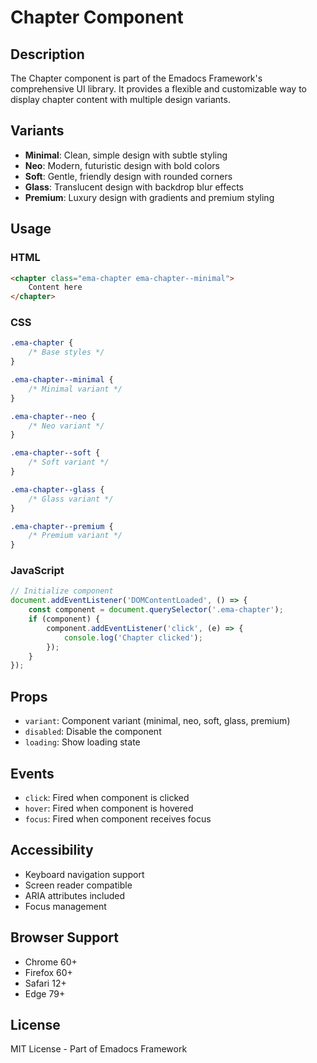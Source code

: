 # Chapter Component

## Description
The Chapter component is part of the Emadocs Framework's comprehensive UI library. It provides a flexible and customizable way to display chapter content with multiple design variants.

## Variants
- **Minimal**: Clean, simple design with subtle styling
- **Neo**: Modern, futuristic design with bold colors
- **Soft**: Gentle, friendly design with rounded corners
- **Glass**: Translucent design with backdrop blur effects
- **Premium**: Luxury design with gradients and premium styling

## Usage

### HTML
```html
<chapter class="ema-chapter ema-chapter--minimal">
    Content here
</chapter>
```

### CSS
```css
.ema-chapter {
    /* Base styles */
}

.ema-chapter--minimal {
    /* Minimal variant */
}

.ema-chapter--neo {
    /* Neo variant */
}

.ema-chapter--soft {
    /* Soft variant */
}

.ema-chapter--glass {
    /* Glass variant */
}

.ema-chapter--premium {
    /* Premium variant */
}
```

### JavaScript
```javascript
// Initialize component
document.addEventListener('DOMContentLoaded', () => {
    const component = document.querySelector('.ema-chapter');
    if (component) {
        component.addEventListener('click', (e) => {
            console.log('Chapter clicked');
        });
    }
});
```

## Props
- `variant`: Component variant (minimal, neo, soft, glass, premium)
- `disabled`: Disable the component
- `loading`: Show loading state

## Events
- `click`: Fired when component is clicked
- `hover`: Fired when component is hovered
- `focus`: Fired when component receives focus

## Accessibility
- Keyboard navigation support
- Screen reader compatible
- ARIA attributes included
- Focus management

## Browser Support
- Chrome 60+
- Firefox 60+
- Safari 12+
- Edge 79+

## License
MIT License - Part of Emadocs Framework
